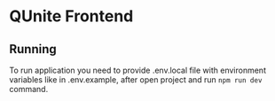 # QUnite Frontend

## Running

To run application you need to provide .env.local file with environment variables like in .env.example, after open project and run `npm run dev` command.
